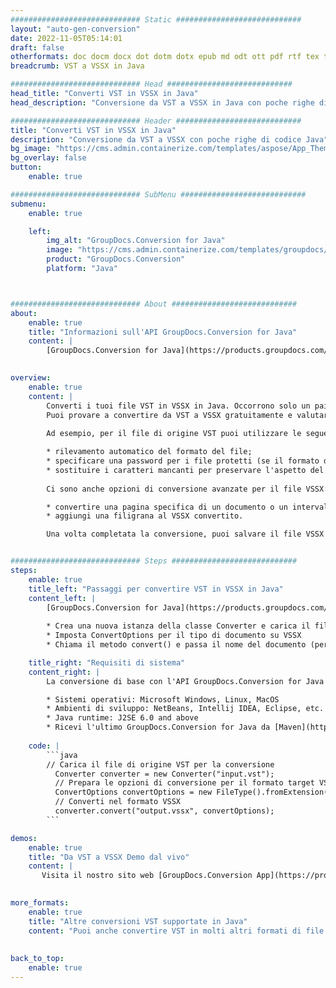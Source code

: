```yaml
---
############################# Static ############################
layout: "auto-gen-conversion"
date: 2022-11-05T05:14:01
draft: false
otherformats: doc docm docx dot dotm dotx epub md odt ott pdf rtf tex txt vdx vsdm vsdx vssm vssx vstm vstx vsx vtx xps
breadcrumb: VST a VSSX in Java

############################# Head ############################
head_title: "Converti VST in VSSX in Java"
head_description: "Conversione da VST a VSSX in Java con poche righe di codice. Converti oltre 160 formati di file utilizzando l'API di conversione dei documenti GroupDocs per Java"

############################# Header ############################
title: "Converti VST in VSSX in Java"
description: "Conversione da VST a VSSX con poche righe di codice Java"
bg_image: "https://cms.admin.containerize.com/templates/aspose/App_Themes/V3/images/bg/header1.png"
bg_overlay: false
button:
    enable: true

############################# SubMenu ############################
submenu:
    enable: true

    left:
        img_alt: "GroupDocs.Conversion for Java"
        image: "https://cms.admin.containerize.com/templates/groupdocs/images/product-logos/90x90-noborder/groupdocs-conversion-java.png"
        product: "GroupDocs.Conversion"
        platform: "Java"



############################# About ############################
about:
    enable: true
    title: "Informazioni sull'API GroupDocs.Conversion for Java"
    content: |
        [GroupDocs.Conversion for Java](https://products.groupdocs.com/conversion/java/) è un'API di conversione di formati di file avanzata per la conversione tra formati di immagini e documenti popolari come Microsoft Office, OpenDocument, PDF, HTML, e-mail, CAD. e molto altro ancora con poche righe di codice. L'API nativa rileva automaticamente i formati dei documenti originali e offre molte opzioni per personalizzare i documenti convertiti. Insieme alla funzione di estrazione delle informazioni da un documento, supporta anche la memorizzazione nella cache dei risultati della conversione sul disco locale per impostazione predefinita. Tuttavia, qualsiasi tipo di archiviazione della cache può essere supportato implementando le interfacce appropriate: Amazon S3, Dropbox, Google Drive, Windows Azure, Reddis o qualsiasi altro.
    

overview:
    enable: true
    content: |
        Converti i tuoi file VST in VSSX in Java. Occorrono solo un paio di righe di codice Java su qualsiasi piattaforma di tua scelta, come Windows, Linux, macOS.
        Puoi provare a convertire da VST a VSSX gratuitamente e valutare la qualità dei risultati della conversione. Insieme a semplici script di conversione file, puoi provare opzioni più sofisticate per caricare il file sorgente VST e memorizzare l'output VSSX. 
        
        Ad esempio, per il file di origine VST puoi utilizzare le seguenti opzioni di caricamento:

        * rilevamento automatico del formato del file;
        * specificare una password per i file protetti (se il formato del file lo supporta);
        * sostituire i caratteri mancanti per preservare l'aspetto del documento.
        
        Ci sono anche opzioni di conversione avanzate per il file VSSX:

        * convertire una pagina specifica di un documento o un intervallo di pagine;
        * aggiungi una filigrana al VSSX convertito.

        Una volta completata la conversione, puoi salvare il file VSSX nel tuo percorso file locale o in qualsiasi archivio di terze parti come FTP, Amazon S3, Google Drive, Dropbox ecc. Nota: per convertire VST a VSSX, non è necessario installare alcun software aggiuntivo, come MS Office, Open Office, Adobe Acrobat Reader ecc.


############################# Steps ############################
steps:
    enable: true
    title_left: "Passaggi per convertire VST in VSSX in Java"
    content_left: |
        [GroupDocs.Conversion for Java](https://products.groupdocs.com/conversion/java/) consente agli sviluppatori di convertire facilmente il file VST in VSSX con poche righe di codice.
        
        * Crea una nuova istanza della classe Converter e carica il file VST con il percorso completo
        * Imposta ConvertOptions per il tipo di documento su VSSX
        * Chiama il metodo convert() e passa il nome del documento (percorso completo) e il formato (VSSX) come parametro

    title_right: "Requisiti di sistema"
    content_right: |
        La conversione di base con l'API GroupDocs.Conversion for Java può essere eseguita con poche righe di codice. Le nostre API sono supportate su tutte le principali piattaforme e sistemi operativi. Prima di eseguire il codice seguente, assicurati di avere i seguenti prerequisiti installati sul tuo sistema.

        * Sistemi operativi: Microsoft Windows, Linux, MacOS
        * Ambienti di sviluppo: NetBeans, Intellij IDEA, Eclipse, etc.
        * Java runtime: J2SE 6.0 and above
        * Ricevi l'ultimo GroupDocs.Conversion for Java da [Maven](https://repository.groupdocs.com/webapp/#/artifacts/browse/tree/General/repo/com/groupdocs/groupdocs-conversion)
         
    code: |
        ```java    
        // Carica il file di origine VST per la conversione
          Converter converter = new Converter("input.vst");
          // Prepara le opzioni di conversione per il formato target VSSX
          ConvertOptions convertOptions = new FileType().fromExtension("vssx").getConvertOptions();
          // Converti nel formato VSSX
          converter.convert("output.vssx", convertOptions);
        ```

demos:
    enable: true
    title: "Da VST a VSSX Demo dal vivo"
    content: |
       Visita il nostro sito web [GroupDocs.Conversion App](https://products.groupdocs.app/conversion/family) e prova subito la conversione da VST a VSSX. La demo gratuita ha i seguenti vantaggi
          

more_formats:
    enable: true
    title: "Altre conversioni VST supportate in Java"
    content: "Puoi anche convertire VST in molti altri formati di file. Si prega di consultare l'elenco di seguito."
       
       
back_to_top:
    enable: true
---
```

